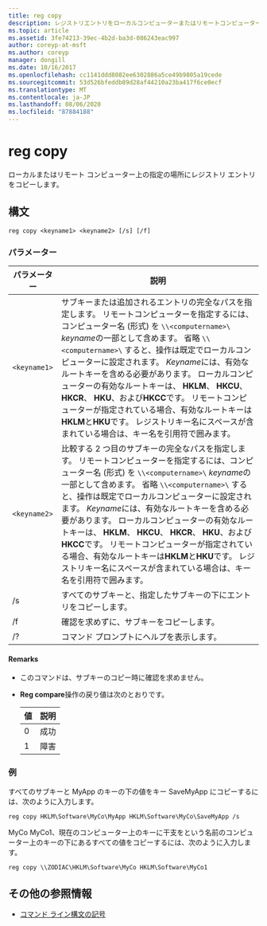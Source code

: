 ```yaml
---
title: reg copy
description: レジストリエントリをローカルコンピューターまたはリモートコンピューター上の指定された場所にコピーする reg copy コマンドの参照記事です。
ms.topic: article
ms.assetid: 3fe74213-39ec-4b2d-ba3d-086243eac997
author: coreyp-at-msft
ms.author: coreyp
manager: dongill
ms.date: 10/16/2017
ms.openlocfilehash: cc1141ddd8082ee6302886a5ce49b9805a19cede
ms.sourcegitcommit: 53d526bfeddb89d28af44210a23ba417f6ce0ecf
ms.translationtype: MT
ms.contentlocale: ja-JP
ms.lasthandoff: 08/06/2020
ms.locfileid: "87884188"
---
```

# <a name="reg-copy"></a>reg copy

ローカルまたはリモート コンピューター上の指定の場所にレジストリ エントリをコピーします。

## <a name="syntax"></a>構文

```
reg copy <keyname1> <keyname2> [/s] [/f]
```

### <a name="parameters"></a>パラメーター

| パラメーター | 説明 |
|--|--|
| `<keyname1>` | サブキーまたは追加されるエントリの完全なパスを指定します。 リモートコンピューターを指定するには、コンピューター名 (形式) を `\\<computername>\` *keyname*の一部として含めます。 省略 `\\<computername>\` すると、操作は既定でローカルコンピューターに設定されます。 *Keyname*には、有効なルートキーを含める必要があります。 ローカルコンピューターの有効なルートキーは、 **HKLM**、 **HKCU**、 **HKCR**、 **HKU**、および**HKCC**です。 リモートコンピューターが指定されている場合、有効なルートキーは**HKLM**と**HKU**です。 レジストリキー名にスペースが含まれている場合は、キー名を引用符で囲みます。 |
| `<keyname2>` | 比較する 2 つ目のサブキーの完全なパスを指定します。 リモートコンピューターを指定するには、コンピューター名 (形式) を `\\<computername>\` *keyname*の一部として含めます。 省略 `\\<computername>\` すると、操作は既定でローカルコンピューターに設定されます。 *Keyname*には、有効なルートキーを含める必要があります。 ローカルコンピューターの有効なルートキーは、 **HKLM**、 **HKCU**、 **HKCR**、 **HKU**、および**HKCC**です。 リモートコンピューターが指定されている場合、有効なルートキーは**HKLM**と**HKU**です。 レジストリキー名にスペースが含まれている場合は、キー名を引用符で囲みます。 |
| /s | すべてのサブキーと、指定したサブキーの下にエントリをコピーします。 |
| /f | 確認を求めずに、サブキーをコピーします。 |
| /? | コマンド プロンプトにヘルプを表示します。 |

#### <a name="remarks"></a>Remarks

- このコマンドは、サブキーのコピー時に確認を求めません。

- **Reg compare**操作の戻り値は次のとおりです。

    | 値 | 説明 |
    |--|--|
    | 0 | 成功 |
    | 1 | 障害 |

### <a name="examples"></a>例

すべてのサブキーと MyApp のキーの下の値をキー SaveMyApp にコピーするには、次のように入力します。

```
reg copy HKLM\Software\MyCo\MyApp HKLM\Software\MyCo\SaveMyApp /s
```

MyCo MyCo1、現在のコンピューター上のキーに干支をという名前のコンピューター上のキーの下にあるすべての値をコピーするには、次のように入力します。

```
reg copy \\ZODIAC\HKLM\Software\MyCo HKLM\Software\MyCo1
```

## <a name="additional-references"></a>その他の参照情報

- [コマンド ライン構文の記号](command-line-syntax-key.md)
